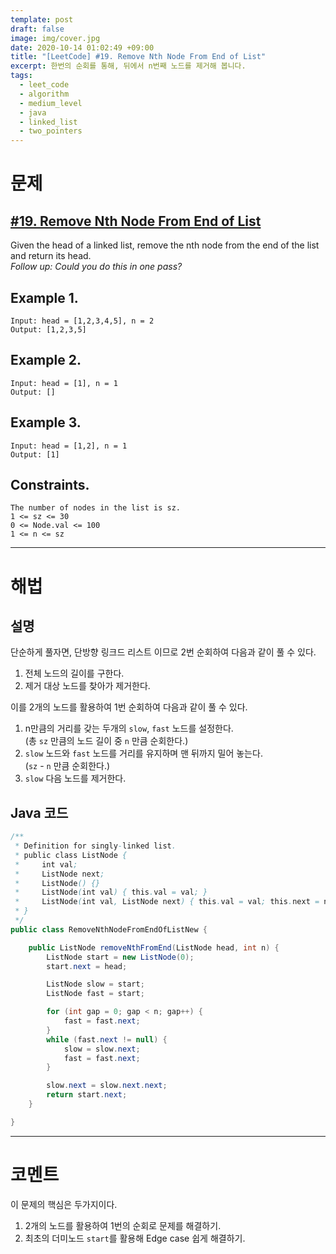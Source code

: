 ```yaml
---
template: post
draft: false
image: img/cover.jpg
date: 2020-10-14 01:02:49 +09:00
title: "[LeetCode] #19. Remove Nth Node From End of List"
excerpt: 한번의 순회를 통해, 뒤에서 n번째 노드를 제거해 봅니다.
tags:
  - leet_code
  - algorithm
  - medium_level
  - java
  - linked_list
  - two_pointers
---
```


# 문제
## [#19. Remove Nth Node From End of List](https://leetcode.com/problems/remove-nth-node-from-end-of-list)  
Given the head of a linked list, remove the nth node from the end of the list and return its head.  
*Follow up: Could you do this in one pass?*

## Example 1.
```
Input: head = [1,2,3,4,5], n = 2
Output: [1,2,3,5]
```

## Example 2.
```
Input: head = [1], n = 1
Output: []
```

## Example 3.
```
Input: head = [1,2], n = 1
Output: [1]
```

## Constraints.
```
The number of nodes in the list is sz.
1 <= sz <= 30
0 <= Node.val <= 100
1 <= n <= sz
```

---

# 해법
## 설명
단순하게 풀자면, 단방향 링크드 리스트 이므로 2번 순회하여 다음과 같이 풀 수 있다.
1. 전체 노드의 길이를 구한다.
2. 제거 대상 노드를 찾아가 제거한다.

이를 2개의 노드를 활용하여 1번 순회하여 다음과 같이 풀 수 있다.
1. n만큼의 거리를 갖는 두개의 `slow`, `fast` 노드를 설정한다.  
(총 `sz` 만큼의 노드 길이 중 `n` 만큼 순회한다.)
2. `slow` 노드와 `fast` 노드를 거리를 유지하며 맨 뒤까지 밀어 놓는다.  
(`sz` - `n` 만큼 순회한다.)
3. `slow` 다음 노드를 제거한다.

## Java 코드
```java
/**
 * Definition for singly-linked list.
 * public class ListNode {
 *     int val;
 *     ListNode next;
 *     ListNode() {}
 *     ListNode(int val) { this.val = val; }
 *     ListNode(int val, ListNode next) { this.val = val; this.next = next; }
 * }
 */
public class RemoveNthNodeFromEndOfListNew {

	public ListNode removeNthFromEnd(ListNode head, int n) {
		ListNode start = new ListNode(0);
		start.next = head;

		ListNode slow = start;
		ListNode fast = start;

		for (int gap = 0; gap < n; gap++) {
			fast = fast.next;
		}
		while (fast.next != null) {
			slow = slow.next;
			fast = fast.next;
		}

		slow.next = slow.next.next;
		return start.next;
	}

}
```

---

# 코멘트
이 문제의 핵심은 두가지이다.
1. 2개의 노드를 활용하여 1번의 순회로 문제를 해결하기.
2. 최초의 더미노드 `start`를 활용해 Edge case 쉽게 해결하기.
